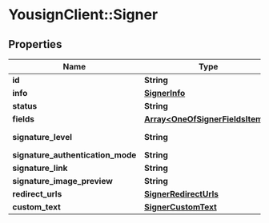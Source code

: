 # YousignClient::Signer

## Properties
Name | Type | Description | Notes
------------ | ------------- | ------------- | -------------
**id** | **String** |  | 
**info** | [**SignerInfo**](SignerInfo.md) |  | 
**status** | **String** |  | 
**fields** | [**Array&lt;OneOfSignerFieldsItems&gt;**](.md) |  | 
**signature_level** | **String** |  | [default to &#x27;electronic_signature&#x27;]
**signature_authentication_mode** | **String** |  | 
**signature_link** | **String** |  | 
**signature_image_preview** | **String** |  | 
**redirect_urls** | [**SignerRedirectUrls**](SignerRedirectUrls.md) |  | 
**custom_text** | [**SignerCustomText**](SignerCustomText.md) |  | 

